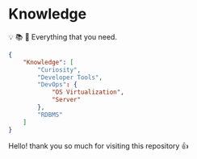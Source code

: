 # Knowledge

:bulb: :books: :telescope: Everything that you need.

```json
{
    "Knowledge": [
        "Curiosity",
        "Developer Tools",
        "DevOps": {
            "OS Virtualization",
            "Server"
        },
        "RDBMS"
    ]
}
```

Hello! thank you so much for visiting this repository :+1:

